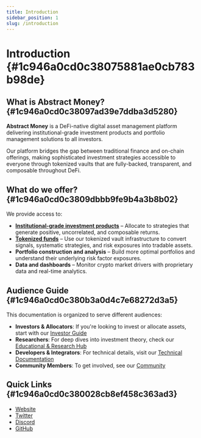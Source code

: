 ```yaml
---
title: Introduction
sidebar_position: 1
slug: /introduction
---
```




# Introduction {#1c946a0cd0c38075881ae0cb783b98de}


## What is Abstract Money? {#1c946a0cd0c38097ad39e7ddba3d5280}


**Abstract Money** is a DeFi-native digital asset management platform delivering institutional-grade investment products and portfolio management solutions to all investors.


Our platform bridges the gap between traditional finance and on-chain offerings, making sophisticated investment strategies accessible to everyone through tokenized vaults that are fully-backed, transparent, and composable throughout DeFi.


## What do we offer? {#1c946a0cd0c3809dbbb9fe9b4a3b8b02}


We provide access to:

- [**Institutional-grade investment products**](./category/investor-guide) – Allocate to strategies that generate positive, uncorrelated, and composable returns.
- [**Tokenized funds**](./Education/tokenized-funds) – Use our tokenized vault infrastructure to convert signals, systematic strategies, and risk exposures into tradable assets.
- **Portfolio construction and analysis** – Build more optimal portfolios and understand their underlying risk factor exposures.
- **Data and dashboards** – Monitor crypto market drivers with proprietary data and real-time analytics.

## Audience Guide {#1c946a0cd0c380b3a0d4c7e68272d3a5}


This documentation is organized to serve different audiences:

- **Investors & Allocators**: If you're looking to invest or allocate assets, start with our [Investor Guide](./category/investor-guide)
- **Researchers**: For deep dives into investment theory, check our [Educational & Research Hub](./category/Education)
- **Developers & Integrators**: For technical details, visit our [Technical Documentation](./category/technical-documentation)
- **Community Members**: To get involved, see our [Community](./community)

## Quick Links {#1c946a0cd0c380028cb8ef458c363ad3}

- [Website](https://abstract.money/)
- [Twitter](https://twitter.com/AbstractSDK)
- [Discord](http://discord.gg/uch3Tq3aym)
- [GitHub](https://github.com/AbstractSDK)
